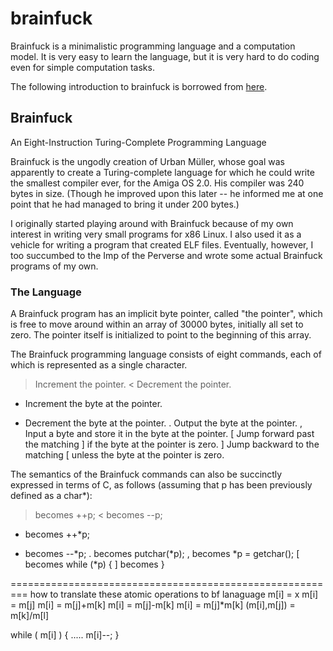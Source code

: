 # brainfuck


Brainfuck is a minimalistic programming language 
and a computation model. 
It is very easy to learn the language,
but it is very hard to do coding even for 
simple computation tasks.



The following introduction to brainfuck is borrowed 
from [here](http://www.muppetlabs.com/~breadbox/bf/).


## Brainfuck

An Eight-Instruction Turing-Complete Programming Language

Brainfuck is the ungodly creation of Urban Müller, whose goal was apparently to create a Turing-complete language for which he could write the smallest compiler ever, for the Amiga OS 2.0. His compiler was 240 bytes in size. (Though he improved upon this later -- he informed me at one point that he had managed to bring it under 200 bytes.)

I originally started playing around with Brainfuck because of my own interest in writing very small programs for x86 Linux. I also used it as a vehicle for writing a program that created ELF files. Eventually, however, I too succumbed to the Imp of the Perverse and wrote some actual Brainfuck programs of my own.

### The Language

A Brainfuck program has an implicit byte pointer, called "the pointer", which is free to move around within an array of 30000 bytes, initially all set to zero. The pointer itself is initialized to point to the beginning of this array.

The Brainfuck programming language consists of eight commands, each of which is represented as a single character.

> 	Increment the pointer.
< 	Decrement the pointer.
+ 	Increment the byte at the pointer.
- 	Decrement the byte at the pointer.
. 	Output the byte at the pointer.
, 	Input a byte and store it in the byte at the pointer.
[ 	Jump forward past the matching ] if the byte at the pointer is zero.
] 	Jump backward to the matching [ unless the byte at the pointer is zero.

The semantics of the Brainfuck commands can also be succinctly expressed in terms of C, as follows (assuming that p has been previously defined as a char*):

> 	becomes 	++p;
< 	becomes 	--p;
+ 	becomes 	++*p;
- 	becomes 	--*p;
. 	becomes 	putchar(*p);
, 	becomes 	*p = getchar();
[ 	becomes 	while (*p) {
] 	becomes 	}


=========================================================
how to translate these atomic operations to bf lanaguage
m[i] = x
m[i] = m[j]
m[i] = m[j]+m[k]
m[i] = m[j]-m[k]
m[i] = m[j]*m[k]
(m[i],m[j]) = m[k]/m[l]


while ( m[i] ) {
     .....
     m[i]--;
}


